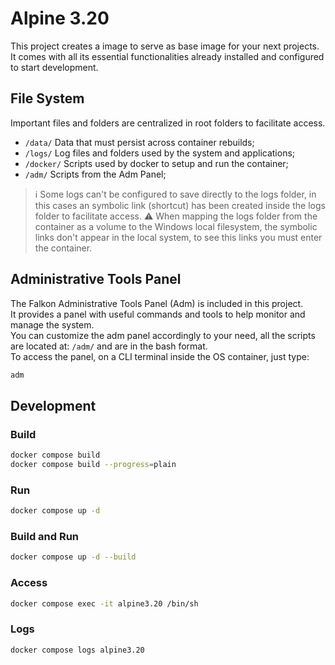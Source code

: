 # Alpine 3.20
This project creates a image to serve as base image for your next projects.  
It comes with all its essential functionalities already installed and configured to start development.  


## File System
Important files and folders are centralized in root folders to facilitate access.  
- `/data/` Data that must persist across container rebuilds;
- `/logs/` Log files and folders used by the system and applications;
- `/docker/` Scripts used by docker to setup and run the container;
- `/adm/` Scripts from the Adm Panel;
> :information_source: Some logs can't be configured to save directly to the logs folder, in this cases an symbolic link (shortcut) has been created inside the logs folder to facilitate access.
> :warning: When mapping the logs folder from the container as a volume to the Windows local filesystem, the symbolic links don't appear in the local system, to see this links you must enter the container.

## Administrative Tools Panel
The Falkon Administrative Tools Panel (Adm) is included in this project.  
It provides a panel with useful commands and tools to help monitor and manage the system.  
You can customize the adm panel accordingly to your need, all the scripts are located at: `/adm/` and are in the bash format.  
To access the panel, on a CLI terminal inside the OS container, just type:  
```bash
adm
```

## Development
### Build
```bash
docker compose build
docker compose build --progress=plain
```
### Run
```bash
docker compose up -d
```
### Build and Run
```bash
docker compose up -d --build
```
### Access
```bash
docker compose exec -it alpine3.20 /bin/sh
```
### Logs
```bash
docker compose logs alpine3.20
```

